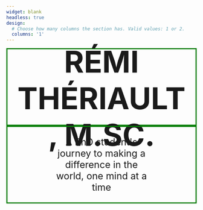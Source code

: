 ```yaml
---
widget: blank
headless: true
design:
  # Choose how many columns the section has. Valid values: 1 or 2.
  columns: '1'
---
```










<style>
.container {
  height: 200px;
  position: relative;
  border: 3px solid green;
}
.center {
  margin: 0;
  position: absolute;
  top: 50%;
  left: 50%;
  -ms-transform: translate(-50%, -50%);
  transform: translate(-50%, -50%);
}
</style>



<div class="container">
  <div class="center">
    <div style="text-align:center; margin: auto"> <h1 style="font-size: 80px"> RÉMI THÉRIAULT, M.SC. </h1> </div>
  </div>
</div>

<div class="container">
  <div class="center"; style="text-align:center; font-size: 25px; margin: auto">
    <p> A PhD student's journey to making a difference in the world, one mind at a time </p>
  </div>
</div>